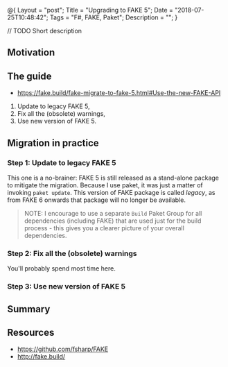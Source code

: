 @{
    Layout = "post";
    Title = "Upgrading to FAKE 5";
    Date = "2018-07-25T10:48:42";
    Tags = "F#, FAKE, Paket";
    Description = "";
}

// TODO
Short description

<!--more-->

## Motivation

## The guide

* https://fake.build/fake-migrate-to-fake-5.html#Use-the-new-FAKE-API

1. Update to legacy FAKE 5,
2. Fix all the (obsolete) warnings,
3. Use new version of FAKE 5.

## Migration in practice 

### Step 1: Update to legacy FAKE 5

This one is a no-brainer: FAKE 5 is still released as a stand-alone package to mitigate the migration.
Because I use paket, it was just a matter of invoking `paket update`.
This version of FAKE package is called *legacy*, as from FAKE 6 onwards that package will no longer be available.

> NOTE: I encourage to use a separate `Build` Paket Group for all dependencies (including FAKE) that are used just for the build process - this gives you a clearer picture of your overall dependencies.

### Step 2: Fix all the (obsolete) warnings

You'll probably spend most time here.

### Step 3: Use new version of FAKE 5

## Summary

## Resources

* https://github.com/fsharp/FAKE
* http://fake.build/
